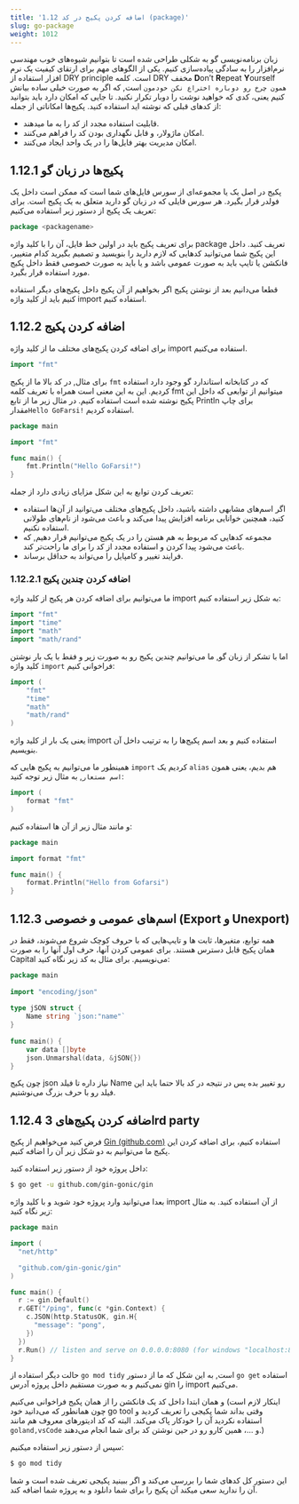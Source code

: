 ```yaml
---
title: '1.12 اضافه کردن پکیج در کد (package)'
slug: go-package
weight: 1012
---
```



زبان برنامه‌نویسی گو به شکلی طراحی شده است تا بتوانیم شیو‌ه‌های خوب مهندسی نرم‌افزار را به سادگی پیاده‌سازی کنیم. یکی از الگوهای مهم برای ارتقای کیفیت یک نرم افزار استفاده از DRY principle است. کلمه DRY مخفف **D**on’t **R**epeat **Y**ourself `همون چرخ رو دوباره اختراع نکن خودمون` است, که اگر به صورت خیلی ساده بیانش کنیم یعنی، کدی که خواهید نوشت را دوبار تکرار نکنید. تا جایی که امکان دارد باید بتوانید از کدهای قبلی که نوشته اید استفاده کنید. پکیج‌ها امکاناتی از جمله:
- قابلیت استفاده مجدد از کد را به ما میدهند.
- امکان ماژولار، و قابل نگهداری بودن کد را فراهم می‌کنند.
- امکان مدیریت بهتر فایل‌ها را در یک واحد ایجاد می‌کنند.

## 1.12.1 پکیج‌ها در زبان گو

پکیج در اصل یک یا مجموعه‌ای از سورس فایل‌های شما است که ممکن است داخل یک فولدر قرار بگیرد. هر سورس فایلی که در زبان گو دارید متعلق به یک پکیج است. برای تعریف یک پکیج از دستور زیر استفاده می‌کنیم:
```go
package <packagename>
```

برای تعریف پکیج باید در اولین خط فایل، آن را با کلید واژه package تعریف کنید. 
داخل این پکیج شما می‌توانید کد‌هایی که لازم دارید را بنویسید و تصمیم بگیرید کدام متغییر، فانکشن یا تایپ باید به صورت عمومی باشد و یا باید به صورت خصوصی فقط داخل پکیج مورد استفاده قرار بگیرد.

قطعا می‌دانیم بعد از نوشتن پکیج اگر بخواهیم از آن پکیج داخل پکیج‌های دیگر استفاده کنیم باید از کلید واژه import استفاده کنیم.

## 1.12.2 اضافه کردن پکیج

برای اضافه کردن پکیج‌های مختلف ما از کلید واژه import استفاده می‌کنیم.

```go
import "fmt"
```

برای مثال, در کد بالا ما از پکیج `fmt` که در کتابخانه استاندارد گو وجود دارد استفاده کردیم. این به این معنی است همراه با تعریف کلمه fmt میتوانیم از توابعی که داخل این پکیج نوشته شده است استفاده کنیم. در مثال زیر ما از تابع Println برای چاپ مقدار`Hello GoFarsi!‍` استفاده کردیم. 

```go
package main

import "fmt"

func main() {
	fmt.Println("Hello GoFarsi!")
}
```

تعریف کردن توابع به این شکل مزایای زیادی دارد از جمله:
- اگر اسم‌های مشابهی داشته باشید، داخل پکیج‌های مختلف می‌توانید از آن‌ها استفاده کنید، همچنین خوانایی برنامه افزایش پیدا می‌کند و باعث می‌شود از نام‌های طولانی استفاده نکنیم.
- مجموعه کدهایی که مربوط به هم هستن را در یک پکیج می‌توانیم قرار دهیم, که باعث می‌شود پیدا کردن و استفاده مجدد از کد را برای ما راحت‌تر کند.
- فرایند تغییر و کامپایل را می‌تواند به حداقل برساند.

### 1.12.2.1 اضافه کردن چندین پکیج

ما می‌توانیم برای اضافه کردن هر پکیج از کلید واژه import به شکل زیر استفاده کنیم:
```go
import "fmt"
import "time"
import "math"
import "math/rand"
```

اما با تشکر از زبان گو, ما می‌توانیم چندین پکیج رو به صورت زیر و فقط با یک بار نوشتن کلید واژه `import` فراخوانی کنیم:

```go
import (
	"fmt"
	"time"
	"math"
    "math/rand"
)
```

یعنی یک بار از کلید واژه import استفاده کنیم و بعد اسم پکیج‌ها را به ترتیب داخل آن بنویسیم.

همینطور ما می‌توانیم به پکیج هایی که `import` کردیم یک `alias` هم بدیم، یعنی همون `اسم مستعار`, به مثال زیر توجه کنید:

```go
import (
	format "fmt"
)
```

و مانند مثال زیر از آن ها استفاده کنیم:‌

```go
package main

import format "fmt"

func main() {
	format.Println("Hello from Gofarsi")
}
```

## 1.12.3 اسم‌های عمومی و خصوصی (Export و Unexport)

همه توابع، متغیر‌ها، ثابت ها و تایپ‌هایی که با حروف کوچک شروع می‌شوند، فقط در همان پکیج قابل دسترس هستند. برای عمومی کردن آنها، حرف اول آنها را به صورت Capital می‌نویسیم.
برای مثال به کد زیر نگاه کنید:
```go
package main  
  
import "encoding/json"  
  
type jSON struct {  
    Name string `json:"name"`  
}  
  
func main() {  
    var data []byte  
    json.Unmarshal(data, &jSON{})  
}
```

چون پکیج json نیاز داره تا فیلد Name رو تغییر بده پس در نتیجه در کد بالا حتما باید این فیلد رو با حرف بزرگ می‌نوشتیم.
## 1.12.4 اضافه کردن پکیج‌های 3rd party

فرض کنید می‌خواهیم از پکیج [ Gin (github.com)](https://github.com/gin-gonic/gin) استفاده کنیم، برای اضافه کردن این پکیج ما ‌می‌توانیم به دو شکل زیر آن را اضافه کنیم.


داخل پروژه خود از دستور زیر استفاده کنید:
```bash
$ go get -u github.com/gin-gonic/gin
```

بعدا می‌توانید وارد پروژه خود شوید و با کلید واژه import از  آن استفاده کنید. به مثال زیر نگاه کنید:

```go
package main

import (
  "net/http"

  "github.com/gin-gonic/gin"
)

func main() {
  r := gin.Default()
  r.GET("/ping", func(c *gin.Context) {
    c.JSON(http.StatusOK, gin.H{
      "message": "pong",
    })
  })
  r.Run() // listen and serve on 0.0.0.0:8080 (for windows "localhost:8080")
}
```

حالت دیگر استفاده از `go mod tidy` است, به این شکل که ما از دستور `go get` استفاده نمی‌کنیم و به صورت مستقیم داخل پروژه آدرس gin را import می‌کنیم. 

و همان ابتدا داخل کد یک فانکشن را از همان پکیج فراخوانی می‌کنیم (اینکار لازم است چون همانطور که می‌دانید خود go tool وقتی بداند شما پکیجی را تعریف کردید و استفاده نکردید آن را خودکار پاک می‌کند. البته که کد ادیتورهای معروف هم مانند `goland,vsCode` و ...، همین کارو رو در حین نوشتن کد برای شما انجام می‌دهند.)

سپس از دستور زیر استفاده میکنیم:
```bash
$ go mod tidy
```

این دستور کل کدهای شما را بررسی می‌کند و اگر ببینید پکیجی تعریف شده است و شما آن را ندارید سعی میکند آن پکیج را برای شما دانلود و به پروژه شما اضافه کند.
